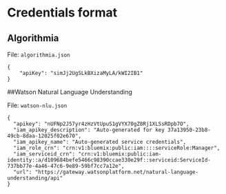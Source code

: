 # Credentials format

## Algorithmia

File: `algorithmia.json`

```
{
	"apiKey": "simJj2UgSLkBXizaMyLA/kWI2IB1"
}
```

##Watson Natural Language Understanding

File: `watson-nlu.json`

```
{
  "apikey": "nUFNp2J57yr4zHzVtUpuS1gVYX70gZ8Rj1XLSsRDpb7O",
  "iam_apikey_description": "Auto-generated for key 37a13950-23b8-49cb-8daa-12025f02e670",
  "iam_apikey_name": "Auto-generated service credentials",
  "iam_role_crn": "crn:v1:bluemix:public:iam::::serviceRole:Manager",
  "iam_serviceid_crn": "crn:v1:bluemix:public:iam-identity::a/d109684befe5466c98390ccae330e29f::serviceid:ServiceId-737bb77e-4a46-47c6-9e89-59bf7cc7a12e",
  "url": "https://gateway.watsonplatform.net/natural-language-understanding/api"
}
```
